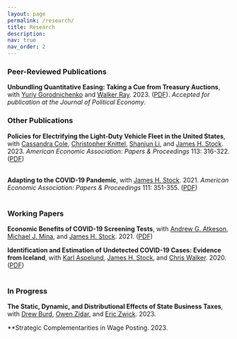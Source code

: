 ```yaml
---
layout: page
permalink: /research/
title: Research
description:  
nav: true
nav_order: 2
---
```


### Peer-Reviewed Publications

**Unbundling Quantitative Easing: Taking a Cue from Treasury Auctions**, with [Yuriy Gorodnichenko](https://eml.berkeley.edu/~ygorodni/) and [Walker Ray](https://sites.google.com/view/walkerdray). 2023. ([PDF](https://eml.berkeley.edu/~ygorodni/tauction.pdf)). *Accepted for publication at the Journal of Political Economy*.


### Other Publications

**Policies for Electrifying the Light-Duty Vehicle Fleet in the United States**, with [Cassandra Cole](), [Christopher Knittel](https://mitsloan.mit.edu/faculty/directory/christopher-knittel), [Shanjun Li](http://li.dyson.cornell.edu/), and [James H. Stock](https://scholar.harvard.edu/stock/home). 2023. *American Economic Association: Papers & Proceedings* 113: 316-322. ([PDF](https://www.aeaweb.org/articles?id=10.1257/pandp.20231063)) <br><br>

**Adapting to the COVID-19 Pandemic**, with [James H. Stock](https://scholar.harvard.edu/stock/home). 2021. *American Economic Association: Papers & Proceedings* 111: 351-355. ([PDF](https://www.aeaweb.org/articles?id=10.1257/pandp.20211063)) <br><br>


### Working Papers

**Economic Benefits of COVID-19 Screening Tests**, with [Andrew G. Atkeson](https://sites.google.com/site/andyatkeson/), [Michael J. Mina](https://ccdd.hsph.harvard.edu/people/michael-mina/), and [James H. Stock](https://scholar.harvard.edu/stock/home). 2021. ([PDF](https://www.nber.org/papers/w28031))

**Identification and Estimation of Undetected COVID-19 Cases: Evidence from Iceland**, with [Karl Aspelund](https://economics.mit.edu/people/phd-students/karl-m-aspelund), [James H. Stock](https://scholar.harvard.edu/stock/home), and [Chris Walker](https://economics.harvard.edu/people/chris-walker). 2020. ([PDF](https://www.medrxiv.org/content/10.1101/2020.04.06.20055582v2.full)) <br><br>


### In Progress

**The Static, Dynamic, and Distributional Effects of State Business Taxes**, with [Drew Burd](https://economics.uchicago.edu/directory/samuel-burd), [Owen Zidar](https://zidar.princeton.edu/), and [Eric Zwick](http://www.ericzwick.com/). 2023.

**Strategic Complementarities in Wage Posting. 2023.